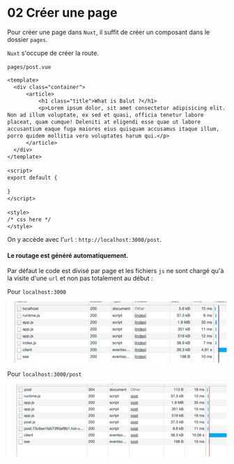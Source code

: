 # 02 Créer une page

Pour créer une page dans `Nuxt`, il suffit de créer un composant dans le dossier `pages`.

`Nuxt` s'occupe de créer la route.

`pages/post.vue`

```vue
<template>
  <div class="container">
      <article>
          <h1 class="title">What is Balut ?</h1>
          <p>Lorem ipsum dolor, sit amet consectetur adipisicing elit. Non ad illum voluptate, ex sed et quasi, officia tenetur labore placeat, quam cumque! Deleniti at eligendi esse quae ut labore accusantium eaque fuga maiores eius quisquam accusamus itaque illum, porro quidem mollitia vero voluptates harum qui.</p>
      </article>
  </div>
</template>

<script>
export default {

}
</script>

<style>
/* css here */
</style>
```

On y accède avec l'`url` : `http://localhost:3000/post`.

#### Le routage est généré automatiquement.

Par défaut le code est divisé par page et les fichiers `js` ne sont chargé qu'à la visite d'une `url` et non pas totalement au début :

Pour `localhost:3000`

<img src="assets/network-load-index-vue.png" alt="network-load-index-vue" style="zoom:50%;" />

Pour `localhost:3000/post`

<img src="assets/Screenshot%202021-03-27%20at%2010.09.33.png" alt="Screenshot 2021-03-27 at 10.09.33" style="zoom:50%;" />



